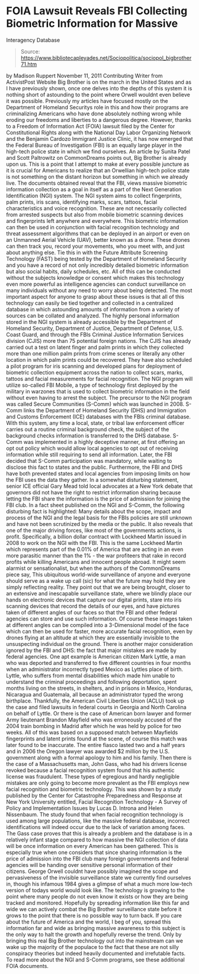 # FOIA Lawsuit Reveals FBI Collecting Biometric Information for Massive 
Interagency Database

> Source: https://www.bibliotecapleyades.net/Sociopolitica/sociopol_bigbrother71.htm

by Madison Ruppert
November 11, 2011
Contributing Writer
from
ActivistPost Website
Big Brother is on the march in the United States
and as I have previously shown, once one delves into the depths of this
system it is nothing short of astounding to the point where
Orwell wouldnt even believe it was possible.
Previously my articles have focused mostly on
the Department of Homeland Securitys
role in this and how their programs are
criminalizing Americans who have done absolutely nothing wrong while eroding
our freedoms and liberties to a dangerous degree.
However, thanks to a Freedom of Information Act (FOIA) lawsuit filed by the
Center for Constitutional Rights along with the National Day Labor
Organizing Network and the Benjamin Cardozo Immigrant Justice Clinic, it has
now emerged that the Federal Bureau of Investigation (FBI) is an equally
large player in the high-tech police state in which we find ourselves.
An article by Sunita Patel and Scott Paltrowitz on
CommonDreams
points out,
Big Brother is already upon us.
This is a point that I attempt to make at every
possible juncture as it is crucial for Americans to realize that an
Orwellian high-tech police state is not something on the distant horizon but
something in which we already live.
The
documents obtained reveal that the FBI,
views massive biometric information
collection as a goal in itself as a part of the Next Generation
Identification (NGI) system.
The NGI system aims to collect fingerprints,
palm prints, iris scans, identifying marks, scars, tattoos, facial
characteristics and voice recognition.
These are not necessarily collected from arrested suspects but also from
mobile biometric scanning devices and fingerprints left anywhere and
everywhere.
This biometric information can then be used in conjunction with
facial recognition technology and threat
assessment algorithms that can be deployed in an airport or even on an
Unmanned Aerial Vehicle (UAV), better known as a drone.
These drones can then track you, record your movements, who you meet with,
and just about anything else.
Tie this in with the Future Attribute
Screening Technology (FAST) being tested by the Department of Homeland
Security and you have a record of not only incredibly detailed biometric
information but also social habits, daily schedules, etc.
All of this can be conducted without the subjects knowledge or consent
which makes this technology even more powerful as intelligence agencies can
conduct surveillance on many individuals without any need to worry about
being detected.
The most important aspect for anyone to grasp about these issues is that all
of this technology can easily be tied together and collected in a
centralized database in which astounding amounts of information from a
variety of sources can be collated and analyzed.
The highly personal information stored in the NGI system is already
accessible by the Department of Homeland Security, Department of Justice,
Department of Defense, U.S. Coast Guard, and through the FBIs Criminal
Justice Information Services division (CJIS) more than 75 potential foreign
nations.
The CJIS has already carried out a test on latent finger and palm prints in
which they collected more than one million palm prints from crime scenes or
literally any other location in which palm prints could be recovered.
They have also scheduled a pilot program for iris scanning and developed
plans for deployment of biometric collection equipment across the nation to
collect scars, marks, tattoos and facial measurements for facial
recognition.
The NGI program will utilize so-called FBI Mobile, a type of technology
first deployed by the military in warzones that is used to collect biometric
information in the field without even having to arrest the subject.
The precursor to the NGI program was called
Secure Communities (S-Comm) which was
launched in 2008.
S-Comm links the Department of Homeland Security (DHS) and Immigration and
Customs Enforcement (ICE) databases with the FBIs criminal database.
With this system, any time a local, state, or tribal law enforcement officer
carries out a routine criminal background check, the subject of the
background checks information is transferred to the DHS database.
S-Comm was implemented in a highly deceptive manner, at first offering an
opt out policy which would allow local agencies to opt out of receiving
information while still requiring to send all information. Later, the FBI
decided that S-Comm participation was mandatory, while waiting to disclose
this fact to states and the public.
Furthermore, the FBI and DHS have both prevented states and local agencies
from imposing limits on how the FBI uses the data they gather.
In a somewhat disturbing statement, senior ICE official Gary Mead told local
advocates at
a New York debate that governors did not
have the right to restrict information sharing because letting the FBI share
the information is the price of admission for joining the FBI club.
In
a fact sheet published on the NGI and S-Comm,
the following disturbing fact is highlighted: Many details about the scope,
impact and process of the NGI and the legal basis for the FBIs policies are
still unknown and have not been scrutinized by the media or the public.
It also reveals that one of the major driving forces, like most of the
governments actions, is profit. Specifically, a billion dollar contract
with Lockheed Martin issued in 2008 to work on the NGI with the FBI.
This is the same Lockheed Martin which represents part of the 0.01% of
America that are acting in an even more parasitic manner than the 1% -
the war profiteers that rake in record
profits while killing Americans and innocent people abroad.
It might seem alarmist or sensationalist, but when the authors of the
CommonDreams piece say,
This ubiquitous world-wide surveillance of
anyone and everyone should serve as a wake up call (sic) for what the
future may hold they are simply reflecting reality.
They point out that we are being brought,
closer to an extensive and inescapable
surveillance state, where we blindly place our hands on electronic
devices that capture our digital prints, stare into iris scanning
devices that record the details of our eyes, and have pictures taken of
different angles of our faces so that the FBI and other federal agencies
can store and use such information.
Of course these images taken at different angles
can be compiled into
a 3-Dimensional model of the face which can
then be used for faster, more accurate facial recognition, even by drones
flying at an altitude at which they are essentially invisible to the
unsuspecting individual on the ground.
There is another major consideration ignored by the FBI and DHS:
the fact that major mistakes are made by
federal agencies.
One apt example is American citizen Mark Lyttle,
a man who was deported and transferred to five different countries in four
months when an administrator incorrectly typed Mexico as Lyttles place of
birth.
Lyttle, who suffers from mental disabilities which made him unable to
understand the criminal proceedings and following deportation, spent months
living on the streets, in shelters, and in prisons in Mexico, Honduras,
Nicaragua and Guatemala, all because an administrator typed the wrong
birthplace.
Thankfully, the American Civil Liberties Union (ACLU)
took up the case and filed lawsuits in
federal courts in Georgia and North Carolina on behalf of Lyttle.
Or there is the case of American born lawyer and former Army lieutenant
Brandon Mayfield who was erroneously accused of the 2004 train bombing in
Madrid after which he was held by police for two weeks.
All of this was based on a supposed match between Mayfields fingerprints
and latent prints found at the scene, of course this match was later found
to be inaccurate.
The entire fiasco lasted two and a half years and in 2006 the Oregon lawyer
was
awarded $2 million by the U.S. government
along with a formal apology to him and his family.
Then there is the case of a Massachusetts man, John Gass, who had his
drivers license revoked because a facial recognition system found that his
authentic license was fraudulent.
These types of egregious and hardly negligible mistakes are only going to
become more prevalent as the FBI employs new facial recognition and
biometric technology.
This was shown by a study published by the Center for Catastrophe
Preparedness and Response at New York University entitled, Facial
Recognition Technology - A Survey of Policy and Implementation Issues
by Lucas D. Introna and Helen Nissenbaum.
The study found that when facial recognition technology is used among large
populations, like the massive federal database, incorrect identifications
will indeed occur due to the lack of variation among faces.
The Gass case proves that this is already a problem and the database is in a
relatively infant stage compared to how massive the NGI collection of data
will be once information on every American has been gathered.
This is especially true when one considers that since sharing information is
the price of admission into the FBI club many foreign governments and
federal agencies will be handing over sensitive personal information of
their citizens.
George Orwell couldnt have possibly imagined the scope and pervasiveness of
the invisible surveillance state we currently find ourselves in, though his
infamous
1984 gives a glimpse of what a much more low-tech version of
todays world would look like.
The technology is growing to the point where many people do not even know it
exists or how they are being tracked and monitored.
Hopefully by spreading information like this far and wide we can actively
combat the Big Brother surveillance state before it grows to the point that
there is no possible way to turn back.
If you care about the future of America and the world, I beg of you, spread
this information far and wide as bringing massive awareness to this subject
is the only way to halt the growth and hopefully reverse the trend.
Only by bringing this real Big Brother technology out into the mainstream
can we wake up the majority of the populace to the fact that these are not
silly conspiracy theories but indeed heavily documented and irrefutable
facts.
To read more about the NGI and S-Comm programs, see these
additional FOIA documents.

